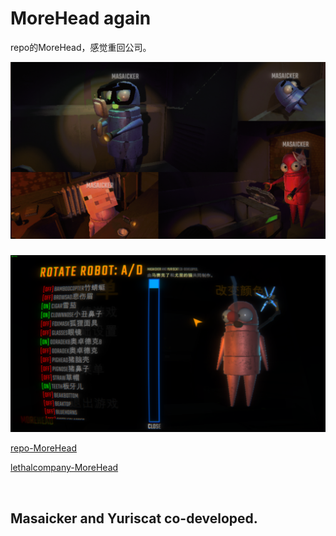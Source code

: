 # MoreHead again<br> 
repo的MoreHead，感觉重回公司。<br>

<a href="#↑" title="悬停以展示更多内容，如果有的话"><img src="./Png/17129D62E71988503BFF63BB62B274F5.png"></a>
###
<a href="#↑" title="悬停以展示更多内容，如果有的话"><img src="./Png/K7alfF4.png"></a>

[repo-MoreHead](https://thunderstore.io/c/repo/p/YMC_MHZ/MoreHead/)  

[lethalcompany-MoreHead](https://thunderstore.io/c/lethal-company/p/Mhz/MoreHead/)  

<br>

## Masaicker and Yuriscat co-developed.
